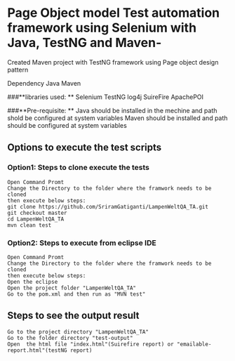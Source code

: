 # Page Object model Test automation framework using Selenium with Java, TestNG and Maven-
Created Maven project with TestNG framework using Page object design pattern

Dependency
Java
Maven

###**libraries used: **
Selenium
TestNG
log4j
SuireFire
ApachePOI

###**Pre-requisite: **
Java should be installed in the mechine and path shold be configured at system variables
Maven should be installed and path should be configured at system variables

## Options to execute the test scripts
### Option1: Steps to clone execute the tests
```
Open Command Promt
Change the Directory to the folder where the framwork needs to be cloned
then execute below steps:
git clone https://github.com/SriramGatiganti/LampenWeltQA_TA.git
git checkout master
cd LampenWeltQA_TA
mvn clean test
```
### Option2: Steps to execute from eclipse IDE
```
Open Command Promt
Change the Directory to the folder where the framwork needs to be cloned
then execute below steps:
Open the eclipse
Open the project folder "LampenWeltQA_TA" 
Go to the pom.xml and then run as "MVN test"
```
## Steps to see the output result
```
Go to the project directory "LampenWeltQA_TA"
Go to the folder directory "test-output"
Open  the html file "index.html"(Suirefire report) or "emailable-report.html"(testNG report)

```

